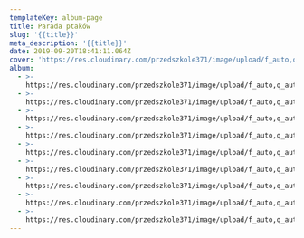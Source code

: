 ```yaml
---
templateKey: album-page
title: Parada ptaków
slug: '{{title}}'
meta_description: '{{title}}'
date: 2019-09-20T18:41:11.064Z
cover: 'https://res.cloudinary.com/przedszkole371/image/upload/f_auto,q_auto/c_fill,w_1200/v1573678517/Albumy%20zdj%C4%99%C4%87/2019/Parada%20Ptak%C3%B3w/ueto65xrvqzjek52yap6.jpg'
album:
  - >-
    https://res.cloudinary.com/przedszkole371/image/upload/f_auto,q_auto/c_fill,w_1200/v1573678517/Albumy%20zdj%C4%99%C4%87/2019/Parada%20Ptak%C3%B3w/ueto65xrvqzjek52yap6.jpg
  - >-
    https://res.cloudinary.com/przedszkole371/image/upload/f_auto,q_auto/c_fill,w_1200/v1573678517/Albumy%20zdj%C4%99%C4%87/2019/Parada%20Ptak%C3%B3w/ddy10kgphfjl6zurcrm5.jpg
  - >-
    https://res.cloudinary.com/przedszkole371/image/upload/f_auto,q_auto/c_fill,w_1200/v1573678516/Albumy%20zdj%C4%99%C4%87/2019/Parada%20Ptak%C3%B3w/vi6xwi7o5zmljkigdj15.jpg
  - >-
    https://res.cloudinary.com/przedszkole371/image/upload/f_auto,q_auto/c_fill,w_1200/v1573678516/Albumy%20zdj%C4%99%C4%87/2019/Parada%20Ptak%C3%B3w/luxdxegmffjrutp2gspy.jpg
  - >-
    https://res.cloudinary.com/przedszkole371/image/upload/f_auto,q_auto/c_fill,w_1200/v1573678516/Albumy%20zdj%C4%99%C4%87/2019/Parada%20Ptak%C3%B3w/t94p9th3fkfhatmwn5ox.jpg
  - >-
    https://res.cloudinary.com/przedszkole371/image/upload/f_auto,q_auto/c_fill,w_1200/v1573678516/Albumy%20zdj%C4%99%C4%87/2019/Parada%20Ptak%C3%B3w/eifdh3i9c3m9wfc3omys.jpg
  - >-
    https://res.cloudinary.com/przedszkole371/image/upload/f_auto,q_auto/c_fill,w_1200/v1573678516/Albumy%20zdj%C4%99%C4%87/2019/Parada%20Ptak%C3%B3w/ouj3x4zo3wev2mwfqktd.jpg
  - >-
    https://res.cloudinary.com/przedszkole371/image/upload/f_auto,q_auto/c_fill,w_1200/v1573678516/Albumy%20zdj%C4%99%C4%87/2019/Parada%20Ptak%C3%B3w/ivf3nvoe65mz1fhmitv3.jpg
  - >-
    https://res.cloudinary.com/przedszkole371/image/upload/f_auto,q_auto/c_fill,w_1200/v1573678516/Albumy%20zdj%C4%99%C4%87/2019/Parada%20Ptak%C3%B3w/frelszor53g5yde2e0kk.jpg
---
```


